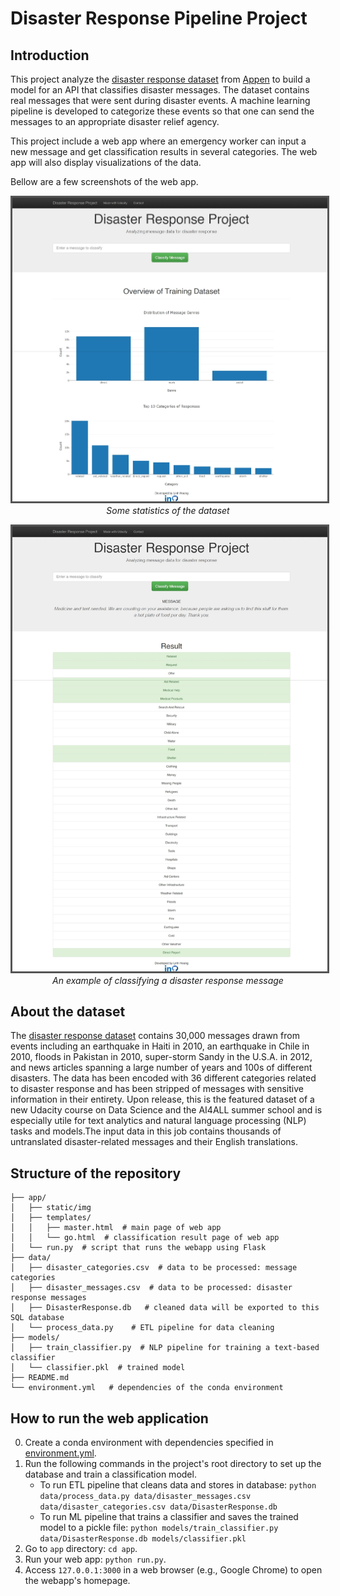 # Disaster Response Pipeline Project

## Introduction
This project analyze the [disaster response dataset](https://huggingface.co/datasets/community-datasets/disaster_response_messages) from [Appen](https://www.appen.com/) to build a model for an API that classifies disaster messages. The dataset contains real messages that were sent during disaster events. A machine learning pipeline is developed to categorize these events so that one can send the messages to an appropriate disaster relief agency.

This project include a web app where an emergency worker can input a new message and get classification results in several categories. The web app will also display visualizations of the data.

Bellow are a few screenshots of the web app.

<p align="center">
  <img src="/app/static/img/screenshot-1-dataset-overview.jpeg" alt="screenshot-1-dataset-overview" style="border:3px solid #555"><br>
  <em>Some statistics of the dataset</em>
</p>

<p align="center">
  <img src="/app/static/img/screenshot-2-classification-example.jpeg" alt="screenshot-1-dataset-overview" style="border:3px solid #555"><br>
  <em>An example of classifying a disaster response message</em>
</p>

## About the dataset
The [disaster response dataset](https://huggingface.co/datasets/community-datasets/disaster_response_messages) contains 30,000 messages drawn from events including an earthquake in Haiti in 2010, an earthquake in Chile in 2010, floods in Pakistan in 2010, super-storm Sandy in the U.S.A. in 2012, and news articles spanning a large number of years and 100s of different disasters. The data has been encoded with 36 different categories related to disaster response and has been stripped of messages with sensitive information in their entirety. Upon release, this is the featured dataset of a new Udacity course on Data Science and the AI4ALL summer school and is especially utile for text analytics and natural language processing (NLP) tasks and models.The input data in this job contains thousands of untranslated disaster-related messages and their English translations.

## Structure of the repository
```
├── app/
│   ├── static/img
│   ├── templates/
│   │   ├── master.html  # main page of web app
│   │   └── go.html  # classification result page of web app
│   └── run.py  # script that runs the webapp using Flask
├── data/
│   ├── disaster_categories.csv  # data to be processed: message categories
│   ├── disaster_messages.csv  # data to be processed: disaster response messages
│   ├── DisasterResponse.db   # cleaned data will be exported to this SQL database
│   └── process_data.py    # ETL pipeline for data cleaning
├── models/
│   ├── train_classifier.py  # NLP pipeline for training a text-based classifier
│   └── classifier.pkl  # trained model
├── README.md
└── environment.yml   # dependencies of the conda environment
```

## How to run the web application
0. Create a conda environment with dependencies specified in [environment.yml](environment.yml).
1. Run the following commands in the project's root directory to set up the database and train a classification model.
   - To run ETL pipeline that cleans data and stores in database:
     `python data/process_data.py data/disaster_messages.csv data/disaster_categories.csv data/DisasterResponse.db`
   - To run ML pipeline that trains a classifier and saves the trained model to a pickle file:
     `python models/train_classifier.py data/DisasterResponse.db models/classifier.pkl`
2. Go to `app` directory: `cd app`.
3. Run your web app: `python run.py`.
4. Access `127.0.0.1:3000` in a web browser (e.g., Google Chrome) to open the webapp's homepage.
